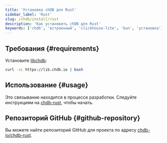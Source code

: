 ```yaml
---
title: 'Установка chDB для Rust'
sidebar_label: 'Rust'
slug: /chdb/install/rust
description: 'Как установить chDB для Rust'
keywords: ['chdb', 'встроенный', 'clickhouse-lite', 'bun', 'установка']
---
```


## Требования {#requirements}

Установите [libchdb](https://github.com/chdb-io/chdb):

```bash
curl -sL https://lib.chdb.io | bash
```

## Использование {#usage}

Это связывание находится в процессе разработки. Следуйте инструкциям на [chdb-rust](https://github.com/chdb-io/chdb-rust), чтобы начать.

## Репозиторий GitHub {#github-repository}

Вы можете найти репозиторий GitHub для проекта по адресу [chdb-io/chdb-rust](https://github.com/chdb-io/chdb-rust).
